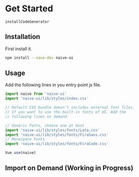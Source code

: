 <!--no-demo-->
# Get Started
```component
installCodeGenerator
```
## Installation
First install it.

```bash
npm install --save-dev naive-ui
```

## Usage
Add the following lines in you entry point js file.
```js
import naive from 'naive-ui'
import 'naive-ui/lib/styles/index.css'

// Default CSS bundle doesn't includes external font files.
// If you want to use the built-in fonts of UI. Add the 
// following lines on demand.

// Generic Fonts, choose one at most
import 'naive-ui/lib/styles/fonts/Lato.css'
import 'naive-ui/lib/styles/fonts/FiraSans.css'
// Monospace Fonts
import 'naive-ui/lib/styles/fonts/FiraCode.css'

Vue.use(naive)
```

## Import on Demand (Working in Progress)
<!--n-alert type="warning" title="Caveat" style="margin-bottom: 16px;">
  <n-ol align-text>
    <n-li>Importing on demand is still experimental. If you are facing problems be free to create an issue.</n-li>
    <n-li>CSS files start with 'Base' are not guaranteed to be stable for now. If you find importing mistakes after upgrading the package, you may have a look at here.</n-li>
  </n-ol>
</n-alert >

<install-code-generator /-->
